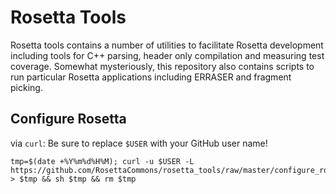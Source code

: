 Rosetta Tools
=============

Rosetta tools contains a number of utilities to facilitate Rosetta development including tools for C++ parsing, header only compilation and measuring test coverage.  Somewhat mysteriously, this repository also contains scripts to run particular Rosetta applications including ERRASER and fragment picking.

Configure Rosetta
-----------------
via `curl`: Be sure to replace `$USER` with your GitHub user name!
```
tmp=$(date +%Y%m%d%H%M); curl -u $USER -L https://github.com/RosettaCommons/rosetta_tools/raw/master/configure_rosetta_repo.sh > $tmp && sh $tmp && rm $tmp
```
